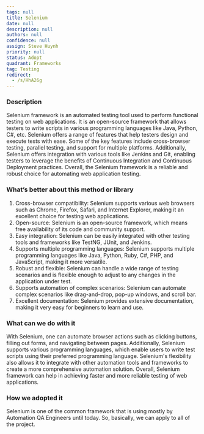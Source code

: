 ```yaml
---
tags: null
title: Selenium
date: null
description: null
authors: null
confidence: null
assign: Steve Huynh
priority: null
status: Adopt
quadrant: Frameworks
tag: Testing
redirect:
  - /s/HhA26g
---
```


<!-- table_of_contents 6cb6c9dc-f19c-42b1-9295-a24009915029 -->

### Description

Selenium framework is an automated testing tool used to perform functional testing on web applications. It is an open-source framework that allows testers to write scripts in various programming languages like Java, Python, C#, etc. Selenium offers a range of features that help testers design and execute tests with ease. Some of the key features include cross-browser testing, parallel testing, and support for multiple platforms. Additionally, Selenium offers integration with various tools like Jenkins and Git, enabling testers to leverage the benefits of Continuous Integration and Continuous Deployment practices. Overall, the Selenium framework is a reliable and robust choice for automating web application testing.

### What’s better about this method or library

1. Cross-browser compatibility: Selenium supports various web browsers such as Chrome, Firefox, Safari, and Internet Explorer, making it an excellent choice for testing web applications.
1. Open-source: Selenium is an open-source framework, which means free availability of its code and community support.
1. Easy integration: Selenium can be easily integrated with other testing tools and frameworks like TestNG, JUnit, and Jenkins.
1. Supports multiple programming languages: Selenium supports multiple programming languages like Java, Python, Ruby, C#, PHP, and JavaScript, making it more versatile.
1. Robust and flexible: Selenium can handle a wide range of testing scenarios and is flexible enough to adjust to any changes in the application under test.
1. Supports automation of complex scenarios: Selenium can automate complex scenarios like drag-and-drop, pop-up windows, and scroll bar.
1. Excellent documentation: Selenium provides extensive documentation, making it very easy for beginners to learn and use.

### What can we do with it

With Selenium, one can automate browser actions such as clicking buttons, filling out forms, and navigating between pages. Additionally, Selenium supports various programming languages, which enable users to write test scripts using their preferred programming language. Selenium's flexibility also allows it to integrate with other automation tools and frameworks to create a more comprehensive automation solution. Overall, Selenium framework can help in achieving faster and more reliable testing of web applications.

### How we adopted it

Selenium is one of the common framework that is using mostly by Automation QA Engineers until today. So, basically, we can apply to all of the project.

<!-- child_database 8727a7bb-297a-424a-90c4-abd86d2ac453 -->

